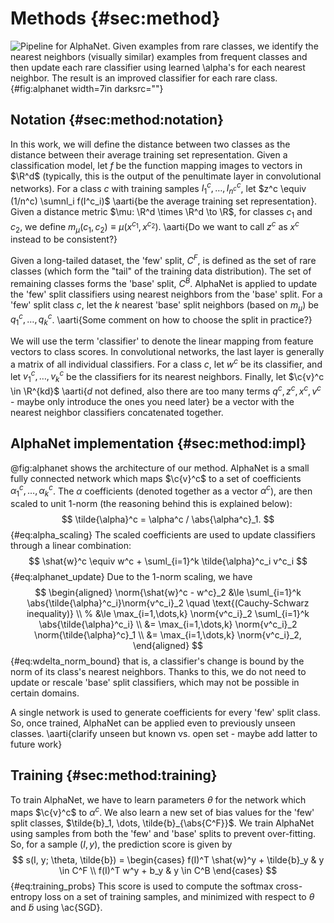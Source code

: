 # Methods {#sec:method}

![Pipeline for AlphaNet. Given examples from rare classes, we identify the
nearest neighbors (visually similar) examples from frequent classes and then
update each rare classifier using learned $\alpha$'s for each nearest neighbor.
The result is an improved classifier for each rare
class.](figures/pipeline.png){#fig:alphanet width=7in darksrc=""}

## Notation {#sec:method:notation}

In this work, we will define the distance between two classes as the distance
between their average training set representation. Given a classification
model, let $f$ be the function mapping images to vectors in $\R^d$ (typically,
this is the output of the penultimate layer in convolutional networks). For a
class $c$ with training samples $I^c_1, \dots, I^c_{n^c}$, let $z^c \equiv
(1/n^c) \sumnl_i f(I^c_i)$ \aarti{be the average training set representation}.
Given a distance metric $\mu: \R^d \times \R^d \to \R$, for classes $c_1$ and
$c_2$, we define $m_\mu(c_1, c_2) \equiv \mu(x^{c_1}, x^{c_2})$. \aarti{Do we
want to call $z^c$ as $x^c$ instead to be consistent?}

Given a long-tailed dataset, the 'few' split, $C^F$, is defined as the set of
rare classes (which form the "tail" of the training data distribution). The set
of remaining classes forms the 'base' split, $C^B$. AlphaNet is applied to
update the 'few' split classifiers using nearest neighbors from the 'base'
split. For a 'few' split class $c$, let the $k$ nearest 'base' split neighbors
(based on $m_\mu$) be $q^c_1, \dots, q^c_k$. \aarti{Some comment on how to
choose the split in practice?}

We will use the term 'classifier' to denote the linear mapping from feature
vectors to class scores. In convolutional networks, the last layer is generally
a matrix of all individual classifiers. For a class $c$, let $w^c$ be its
classifier, and let $v^c_1, \dots, v^c_k$ be the classifiers for its nearest
neighbors. Finally, let $\c{v}^c \in \R^{kd}$ \aarti{$d$ not defined,
also there are too many terms $q^c, z^c, x^c, v^c$ - maybe only introduce the
ones you need later} be a vector with the nearest neighbor classifiers
concatenated together.

## AlphaNet implementation  {#sec:method:impl}

@fig:alphanet shows the architecture of our method. AlphaNet is a small fully
connected network which maps $\c{v}^c$ to a set of coefficients $\alpha^c_1,
\dots, \alpha^c_k$. The $\alpha$ coefficients (denoted together as a vector
$\alpha^c$), are then scaled to unit 1-norm (the reasoning behind this is
explained below):
$$
  \tilde{\alpha}^c
= \alpha^c / \abs{\alpha^c}_1.
$$ {#eq:alpha_scaling}
The scaled coefficients are used to update classifiers through a linear
combination:
$$
       \shat{w}^c
\equiv w^c + \suml_{i=1}^k \tilde{\alpha}^c_i v^c_i
$$ {#eq:alphanet_update}
Due to the 1-norm scaling, we have
$$
\begin{aligned}
       \norm{\shat{w}^c - w^c}_2
&\le   \suml_{i=1}^k \abs{\tilde{\alpha}^c_i}\norm{v^c_i}_2
 \quad \text{(Cauchy-Schwarz inequality)} \\
%
&\le \max_{i=1,\dots,k} \norm{v^c_i}_2 \suml_{i=1}^k \abs{\tilde{\alpha}^c_i} \\
&=   \max_{i=1,\dots,k} \norm{v^c_i}_2 \norm{\tilde{\alpha}^c}_1 \\
&=   \max_{i=1,\dots,k} \norm{v^c_i}_2,
\end{aligned}
$$ {#eq:wdelta_norm_bound}
that is, a classifier's change is bound by the norm of its class's nearest
neighbors. Thanks to this, we do not need to update or rescale 'base' split
classifiers, which may not be possible in certain domains.

A single network is used to generate coefficients for every 'few' split class.
So, once trained, AlphaNet can be applied even to previously unseen classes.
\aarti{clarify unseen but known vs. open set - maybe add latter to future
work}

## Training {#sec:method:training}

To train AlphaNet, we have to learn parameters $\theta$ for the network which
maps $\c{v}^c$ to $\alpha^c$. We also learn a new set of bias values for the
'few' split classes, $\tilde{b}_1, \dots, \tilde{b}_{\abs{C^F}}$. We train
AlphaNet using samples from both the 'few' and 'base' splits to prevent
over-fitting. So, for a sample $(I, y)$, the prediction score is given by
$$
s(I, y; \theta, \tilde{b}) = \begin{cases}
    f(I)^T \shat{w}^y + \tilde{b}_y & y \in C^F \\
    f(I)^T w^y + b_y                & y \in C^B
\end{cases}
$$ {#eq:training_probs}
This score is used to compute the softmax cross-entropy loss on a set of
training samples, and minimized with respect to $\theta$ and $\tilde{b}$ using
\ac{SGD}.
